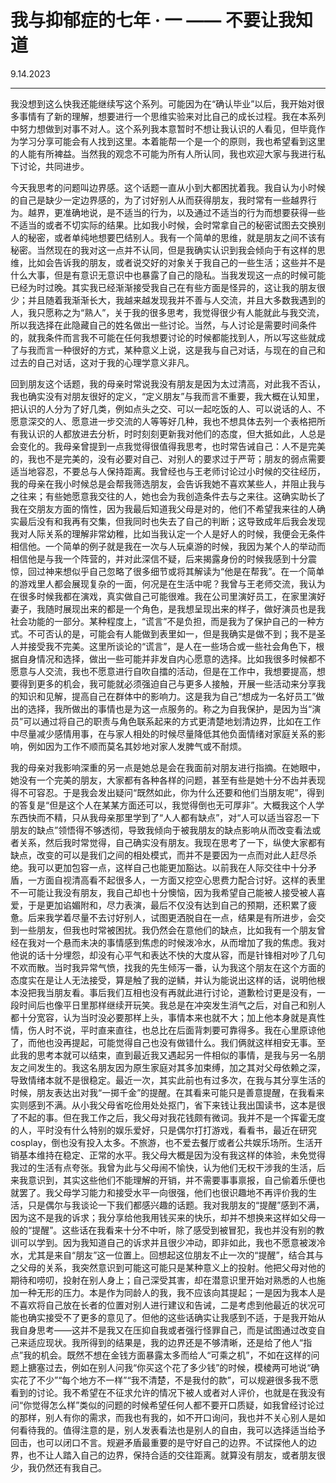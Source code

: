 # 我与抑郁症的七年 · 一 —— 不要让我知道

9.14.2023

---------

我没想到这么快我还能继续写这个系列。可能因为在“确认毕业”以后，我开始对很多事情有了新的理解，想要进行一个思维实验来对比自己的成长过程。我在本系列中努力想做到对事不对人。这个系列我本意暂时不想让我认识的人看见，但毕竟作为学习分享可能会有人找到这里。本着能帮一个是一个的原则，我也希望看到这里的人能有所裨益。当然我的观念不可能为所有人所认同，我也欢迎大家与我进行私下讨论，共同进步。

今天我思考的问题叫边界感。这个话题一直从小到大都困扰着我。我自认为小时候的自己是缺少一定边界感的，为了讨好别人从而获得朋友，我时常有一些越界行为。越界，更准确地说，是不适当的行为，以及通过不适当的行为而想要获得一些不适当的或者不切实际的结果。比如我小时候，会时常拿自己的秘密试图去交换别人的秘密，或者单纯地想要巴结别人。我有一个简单的思维，就是朋友之间不该有秘密。当然现在的我对这一点并不认同，但是我确实认识到我会倾向于有这样的思维，比如会告诉我的朋友，或者说交好的对象关于我自己的一些生活；这些并不是什么大事，但是有意识无意识中也暴露了自己的隐私。当我发现这一点的时候可能已经为时过晚。其实我已经渐渐接受我自己在有些方面是怪异的，这让我的朋友很少；并且随着我渐渐长大，我越来越发现我并不善与人交流，并且大多数我遇到的人，我只愿称之为“熟人”，关于我的很多思考，我觉得很少有人能就此与我交流，所以我选择在此隐藏自己的姓名做出一些讨论。当然，与人讨论是需要时间条件的，就我条件而言我不可能在任何我想要讨论的时候都能找到人，所以写这些就成了与我而言一种很好的方式，某种意义上说，这是我与自己对话，与现在的自己和过去的自己对话，这对于我的心理学意义非凡。

回到朋友这个话题，我的母亲时常说我没有朋友是因为太过清高，对此我不否认，我也确实没有对朋友很好的定义，“定义朋友”与我而言不重要，我大概在认知里，把认识的人分为了好几类，例如点头之交、可以一起吃饭的人、可以说话的人、不愿意深交的人、愿意进一步交流的人等等好几种，我也不想具体去列一个表格把所有我认识的人都放进去分析，时时刻刻更新我对他们的态度，但大抵如此，人总是会变化的。我母亲曾提到一点我觉得很值得我思考，也时常告诫自己：人不是完美的，我也不是完美的，没有必要对自己、对别人的要求过于严苛；朋友的弱点需要适当地容忍，不要总与人保持距离。我曾经也与王老师讨论过小时候的交往经历，我的母亲在我小时候总是会帮我筛选朋友，会告诉我她不喜欢某些人，并阻止我与之往来；有些她愿意我交往的人，她也会为我创造条件去与之来往。这确实助长了我在交朋友方面的惰性，因为我最后知道我父母是对的，他们不希望我来往的人确实最后没有和我再有交集，但我同时也失去了自己的判断；这导致成年后我会发现我对人际关系的理解非常幼稚，比如当我认定一个人是好人的时候，我便会无条件相信他。一个简单的例子就是我在一次与人玩桌游的时候，我因为某个人的举动而相信他是与我一个阵营的，并对此深信不疑，后来揭露身份的时候我感到十分震惊，回过神来想似乎自己忽略了很多细节或将其解读为“他是在帮我”。在一个简单的游戏里人都会展现复杂的一面，何况是在生活中呢？我曾与王老师交流，我认为在很多时候我都在演戏，真实做自己可能很难。我在公司里演好员工，在家里演好妻子，我随时展现出来的都是一个角色，是我想呈现出来的样子，做好演员也是我社会功能的一部分。某种程度上，“谎言”不是负担，而是我为了保护自己的一种方式。不可否认的是，可能会有人能做到表里如一，但是我确实是做不到；我不是圣人并接受我不完美。这里所谈论的“谎言”，是人在一些场合或一些社会角色下，根据自身情况和选择，做出一些可能并非发自内心愿意的选择。比如我很多时候都不愿意与人交流，我也不愿意进行自吹自擂的活动，但是在工作中，我想要提高，想要得到更多的机会，我可能就必须强迫自己与更多人接触，开展一些活动来分享我的知识和见解，提高自己在群体中的影响力。这是我为自己“想成为一名好员工”做出的选择，我所做出的事情也是为这一点服务的。称之为自我保护，是因为当“演员”可以通过将自己的职责与角色联系起来的方式更清楚地划清边界，比如在工作中尽量减少感情用事，在与家人相处的时候尽量降低其他负面情绪对家庭关系的影响，例如因为工作不顺而莫名其妙地对家人发脾气或不耐烦。

我的母亲对我影响深重的另一点是她总是会在我面前对朋友进行指摘。在她眼中，她没有一个完美的朋友，大家都有各种各样的问题，甚至有些是她十分不齿并表现得不可容忍。于是我会发出疑问“既然如此，你为什么还要和他们当朋友呢”，得到的答复是“但是这个人在某某方面还可以，我觉得倒也无可厚非”。大概我这个人学东西快而不精，只从我母亲那里学到了“人人都有缺点”，对“人可以适当容忍一下朋友的缺点”领悟得不够透彻，导致我倾向于被我朋友的缺点影响从而改变看法或者关系，然后我时常觉得，自己确实没有朋友。我现在思考了一下，纵使大家都有缺点，改变的可以是我们之间的相处模式，而并不是要因为一点而对此人赶尽杀绝。我可以更加包容一点，这样自己也能更加豁达。以前我在人际交往中十分矛盾，一方面自视清高看不起很多人，一方面又挖空心思费力配合讨好。这样的表里不一可能让我没有朋友，我自己却也十分懊恼，因为我希望自己能被人接受被人喜爱，于是更加谄媚附和，尽力表演，最后不仅没有达到自己的预期，还积累了疲惫。后来我学着尽量不去讨好别人，试图更洒脱自在一点，结果是有所进步，会交到一些朋友，但我也时常被困扰。我仍然会在意他们的缺点，比如我有一个朋友曾经在我对一个悬而未决的事情感到焦虑的时候泼冷水，从而增加了我的焦虑。我对他说的话十分埋怨，却没有心平气和表达不快的大度从容，而是针锋相对吵了几句不欢而散。当时我异常气愤，找我的先生倾泻一番，认为我这个朋友在这个方面的态度实在是让人无法接受，算是触了我的逆鳞，并认为能说出这样的话，说明他根本没把我当朋友看。事后我们互相也没有再就此进行讨论，道歉检讨更是没有，一段时间后也像平日里那样继续开玩笑。我总是在冲突发生消气之后，对自己和别人都十分宽容，认为当时没必要那样上头，事情本来也就不大；加上他本身就是真性情，伤人时不说，平时直来直往，也总比在后面背刺要可靠得多。我在心里原谅他了，而他也没再提起，可能觉得自己也没有做错什么。我们俩就这样相安无事。至此我的思考本就可以结束，直到最近我又遇起另一件相似的事情，是我与另一名朋友之间发生的。我这名朋友因为原生家庭对其多加束缚，加之其对父母依赖之深，导致情绪本就不是很稳定。最近一次，其实此前也有过多次，在我与其分享生活的时候，朋友表达出对我“一掷千金”的提醒。在其看来可能只是善意提醒，在我看来实则感到不满。从小我父母省吃俭用处处抠门，省下来钱让我出国读书，这本是很了不起的事。但在我工作之后，我父母对我花钱颇有微词。我并不是一个挥霍无度的人，平时没有什么特别的娱乐爱好，只是偶尔打打游戏，看看书，最近在研究cosplay，倒也没有投入太多。不旅游，也不爱去餐厅或者公共娱乐场所。生活开销基本维持在稳定、正常的水平。我父母大概是因为没有我这样的体验，未免觉得我过的生活有点夸张。我曾为此与父母闹不愉快，认为他们无权干涉我的生活，后来我意识到，其实这些他们不能理解的开销，并不需要事事禀报，自己偷着乐便也就罢了。我父母学习能力和接受水平一向很强，他们也很识趣地不再评价我的生活，只是偶尔与我谈论一下我们都感兴趣的话题。我对我朋友的“提醒”感到不满，因为这不是我的诉求；我分享给他我用钱买来的快乐，却并不想换来这样如父母一般的“提醒”。这些话在我看来十分不中听，除了感受到被冒犯，我也并没有别的教训可以学到。因为我知道自己的诉求并且很少冲动，即非如此，我也不愿意被泼冷水，尤其是来自“朋友”这一位置上。回想起这位朋友不止一次的“提醒”，结合其与之父母的关系，我突然意识到可能这可能只是某种意义上的投射。他把父母对他的期待和唠叨，投射在别人身上；自己深受其害，却在潜意识里开始对熟悉的人也施加一种无形的压力。本是作为同龄人的我，我不应该向其提起；一是因为我本人是不喜欢将自己放在长者的位置对别人进行建议和告诫，二是考虑到他最近的状况可能也确实接受不了更多的意见了。但他的这些话确实让我感到不适，于是我开始从我自身思考——这并不是我又在压抑自我或者强行怪罪自己，而是试图通过改变自己来适应现状。我所得到的结果是，我的边界还是不够清晰，还是给了他人“指点”我的机会。既然不想在金钱方面暴露太多而给人“可乘之机”，不如在这样的问题上搪塞过去，例如在别人问我“你买这个花了多少钱”的时候，模棱两可地说“确实花了不少”“每个地方不一样”“我不清楚，不是我付的款”，可以规避很多我不愿看到的讨论。我不希望在不征求允许的情况下被人或者对人评价，也就是在我没有问“你觉得怎么样”类似的问题的时候希望任何人都不要开口质疑，如我曾经讨论过的那样，别人有你的需求，而我也有我的，如不开口询问，我也并不关心别人是如何看待我的。值得注意的是，别人发表看法也是别人的自由，我可以选择适当给予回击，也可以闭口不言。规避矛盾最重要的是守好自己的边界。不试探他人的边界，也不让人踏入自己的边界，保持合适的交往距离。就算没有朋友，或者朋友很少，我仍然还有我自己。